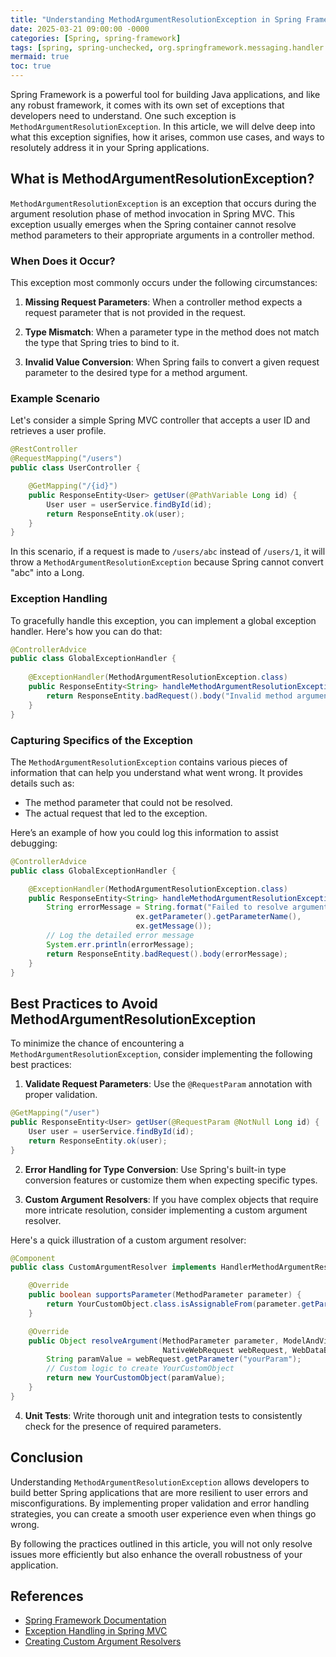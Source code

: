 ```yaml
---
title: "Understanding MethodArgumentResolutionException in Spring Framework"
date: 2025-03-21 09:00:00 -0000
categories: [Spring, spring-framework]
tags: [spring, spring-unchecked, org.springframework.messaging.handler.invocation]
mermaid: true
toc: true
---
```



Spring Framework is a powerful tool for building Java applications, and like any robust framework, it comes with its own set of exceptions that developers need to understand. One such exception is `MethodArgumentResolutionException`. In this article, we will delve deep into what this exception signifies, how it arises, common use cases, and ways to resolutely address it in your Spring applications.

## What is MethodArgumentResolutionException?

`MethodArgumentResolutionException` is an exception that occurs during the argument resolution phase of method invocation in Spring MVC. This exception usually emerges when the Spring container cannot resolve method parameters to their appropriate arguments in a controller method.

### When Does it Occur?

This exception most commonly occurs under the following circumstances:

1. **Missing Request Parameters**: When a controller method expects a request parameter that is not provided in the request.

2. **Type Mismatch**: When a parameter type in the method does not match the type that Spring tries to bind to it.

3. **Invalid Value Conversion**: When Spring fails to convert a given request parameter to the desired type for a method argument.

### Example Scenario

Let's consider a simple Spring MVC controller that accepts a user ID and retrieves a user profile.

```java
@RestController
@RequestMapping("/users")
public class UserController {

    @GetMapping("/{id}")
    public ResponseEntity<User> getUser(@PathVariable Long id) {
        User user = userService.findById(id);
        return ResponseEntity.ok(user);
    }
}
```

In this scenario, if a request is made to `/users/abc` instead of `/users/1`, it will throw a `MethodArgumentResolutionException` because Spring cannot convert "abc" into a Long.

### Exception Handling

To gracefully handle this exception, you can implement a global exception handler. Here's how you can do that:

```java
@ControllerAdvice
public class GlobalExceptionHandler {
    
    @ExceptionHandler(MethodArgumentResolutionException.class)
    public ResponseEntity<String> handleMethodArgumentResolutionException(MethodArgumentResolutionException ex) {
        return ResponseEntity.badRequest().body("Invalid method argument: " + ex.getMessage());
    }
}
```

### Capturing Specifics of the Exception

The `MethodArgumentResolutionException` contains various pieces of information that can help you understand what went wrong. It provides details such as:

- The method parameter that could not be resolved.
- The actual request that led to the exception.

Here’s an example of how you could log this information to assist debugging:

```java
@ControllerAdvice
public class GlobalExceptionHandler {

    @ExceptionHandler(MethodArgumentResolutionException.class)
    public ResponseEntity<String> handleMethodArgumentResolutionException(MethodArgumentResolutionException ex) {
        String errorMessage = String.format("Failed to resolve argument '%s': %s", 
                            ex.getParameter().getParameterName(), 
                            ex.getMessage());
        // Log the detailed error message
        System.err.println(errorMessage);
        return ResponseEntity.badRequest().body(errorMessage);
    }
}
```

## Best Practices to Avoid MethodArgumentResolutionException

To minimize the chance of encountering a `MethodArgumentResolutionException`, consider implementing the following best practices:

1. **Validate Request Parameters**: Use the `@RequestParam` annotation with proper validation.

```java
@GetMapping("/user")
public ResponseEntity<User> getUser(@RequestParam @NotNull Long id) {
    User user = userService.findById(id);
    return ResponseEntity.ok(user);
}
```

2. **Error Handling for Type Conversion**: Use Spring's built-in type conversion features or customize them when expecting specific types.

3. **Custom Argument Resolvers**: If you have complex objects that require more intricate resolution, consider implementing a custom argument resolver.

Here's a quick illustration of a custom argument resolver:

```java
@Component
public class CustomArgumentResolver implements HandlerMethodArgumentResolver {

    @Override
    public boolean supportsParameter(MethodParameter parameter) {
        return YourCustomObject.class.isAssignableFrom(parameter.getParameterType());
    }

    @Override
    public Object resolveArgument(MethodParameter parameter, ModelAndViewContainer mvcContainer,
                                  NativeWebRequest webRequest, WebDataBinderFactory binderFactory) {
        String paramValue = webRequest.getParameter("yourParam");
        // Custom logic to create YourCustomObject
        return new YourCustomObject(paramValue);
    }
}
```

4. **Unit Tests**: Write thorough unit and integration tests to consistently check for the presence of required parameters.

## Conclusion

Understanding `MethodArgumentResolutionException` allows developers to build better Spring applications that are more resilient to user errors and misconfigurations. By implementing proper validation and error handling strategies, you can create a smooth user experience even when things go wrong.

By following the practices outlined in this article, you will not only resolve issues more efficiently but also enhance the overall robustness of your application.

## References

- [Spring Framework Documentation](https://docs.spring.io/spring-framework/docs/current/reference/html/web.html#mvc)
- [Exception Handling in Spring MVC](https://spring.io/guides/gs/handling-form-submission/)
- [Creating Custom Argument Resolvers](https://docs.spring.io/spring-framework/docs/current/javadoc-api/org/springframework/web/method/support/HandlerMethodArgumentResolver.html)